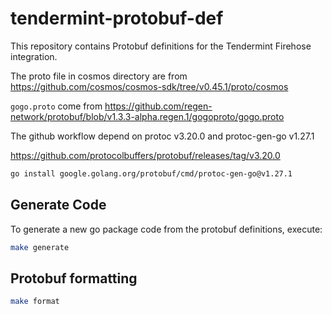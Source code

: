 # tendermint-protobuf-def

This repository contains Protobuf definitions for the Tendermint Firehose integration.

The proto file in cosmos directory are from https://github.com/cosmos/cosmos-sdk/tree/v0.45.1/proto/cosmos

`gogo.proto` come from https://github.com/regen-network/protobuf/blob/v1.3.3-alpha.regen.1/gogoproto/gogo.proto

The github workflow depend on protoc v3.20.0 and protoc-gen-go v1.27.1

https://github.com/protocolbuffers/protobuf/releases/tag/v3.20.0

```bash
go install google.golang.org/protobuf/cmd/protoc-gen-go@v1.27.1
```
## Generate Code

To generate a new go package code from the protobuf definitions, execute:

```bash
make generate
```

## Protobuf formatting

```bash
make format
```
